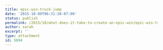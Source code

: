 ```yaml
---
title: epic-win-truck-jump
date: '2015-10-09T06:31:38-07:00'
status: publish
permalink: /2015/10/what-does-it-take-to-create-an-epic-win/epic-win-truck-jump
author: sarah
excerpt: ''
type: attachment
id: 5694
---
```

<!DOCTYPE html PUBLIC "-//W3C//DTD HTML 4.0 Transitional//EN" "http://www.w3.org/TR/REC-html40/loose.dtd">
<?xml encoding="UTF-8">
